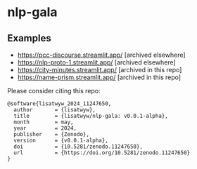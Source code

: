 # nlp-gala

## Examples

- https://pcc-discourse.streamlit.app/ [archived elsewhere]
- https://nlp-proto-1.streamlit.app/ [archived elsewhere]
- https://city-minutes.streamlit.app/ [archived in this repo]
- https://name-prism.streamlit.app/ [archived in this repo]


Please consider citing this repo: 
```
@software{lisatwyw_2024_11247650,
  author       = {lisatwyw},
  title        = {lisatwyw/nlp-gala: v0.0.1-alpha},
  month        = may,
  year         = 2024,
  publisher    = {Zenodo},
  version      = {v0.0.1-alpha},
  doi          = {10.5281/zenodo.11247650},
  url          = {https://doi.org/10.5281/zenodo.11247650}
}
```
